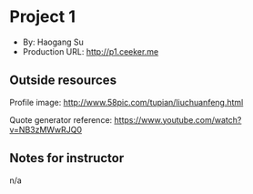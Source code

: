 # Project 1
+ By: Haogang Su
+ Production URL: <http://p1.ceeker.me>

## Outside resources
Profile image: <http://www.58pic.com/tupian/liuchuanfeng.html>

Quote generator reference: <https://www.youtube.com/watch?v=NB3zMWwRJQ0>
## Notes for instructor
n/a

